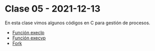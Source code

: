 # Clase 05 - 2021-12-13

En esta clase vimos algunos códigos en C para gestión de procesos.

* [Función execlp](execlp.c)
* [Función execvp](execvp.c)
* [Fork](fork-01.c)

